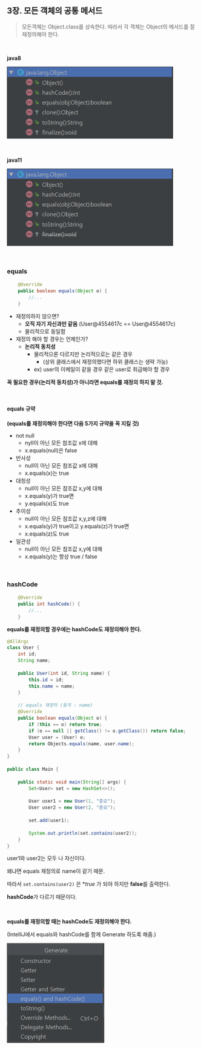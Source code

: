 
## 3장. 모든 객체의 공통 메서드

> 모든객체는 Object.class를 상속한다. 따라서 각 객체는 Object의 메서드를 잘 재정의해야 한다.

&nbsp;

**java8**

![](./assets/part03/object-java8.PNG)

&nbsp;

**java11**

![](./assets/part03/object-java11.PNG)




&nbsp;

### equals

```java
    @Override
    public boolean equals(Object o) {
        //...
    }
```

- 재정의하지 않으면?
    + **오직 자기 자신과만 같음** (User@4554617c == User@4554617c)
    + 물리적으로 동일함
- 재정의 해야 할 경우는 언제인가?
    + **논리적 동치성**
        * 물리적으론 다르지만 논리적으로는 같은 경우
            - (상위 클래스에서 재정의했다면 하위 클래스는 생략 가능)
        * ex) user의 이메일이 같을 경우 같은 user로 취급해야 할 경우

**꼭 필요한 경우(논리적 동치성)가 아니라면 equals를 재정의 하지 말 것.**

&nbsp;

#### equals 규약

**(equals를 재정의해야 한다면 다음 5가지 규약을 꼭 지킬 것)**

- not null
    + nyll이 아닌 모든 참조값 x에 대해
    + x.equals(null)은 false
- 반사성
    + null이 아닌 모든 참조값 x에 대해 
    + x.equals(x)는 true
- 대칭성
    + null이 아닌 모든 참조값 x,y에 대해 
    + x.equals(y)가 true면 
    + y.equals(x)도 true
- 추이성
    + null이 아닌 모든 참조값 x,y,z에 대해
    + x.equals(y)가 true이고 y.equals(z)가 true면 
    + x.equals(z)도 true
- 일관성
    + null이 아닌 모든 참조값 x,y에 대해
    + x.equals(y)는 항상 true / false

&nbsp;
&nbsp;

### hashCode

```java
    @Override
    public int hashCode() {
        //...
    }
```

**equals를 재정의할 경우에는 hashCode도 재정의해야 한다.**

```java
@AllArgs
class User {
    int id;
    String name;

    public User(int id, String name) {
        this.id = id;
        this.name = name;
    }

    // equals 재정의 (동치 : name)
    @Override
    public boolean equals(Object o) {
        if (this == o) return true;
        if (o == null || getClass() != o.getClass()) return false;
        User user = (User) o;
        return Objects.equals(name, user.name);
    }
}

public class Main {

    public static void main(String[] args) {
        Set<User> set = new HashSet<>();

        User user1 = new User(1, "준오");
        User user2 = new User(2, "준오");

        set.add(user1);

        System.out.println(set.contains(user2));    
    }
}
```

user1와 user2는 모두 나 자신이다.

왜냐면 equals 재정의로 name이 같기 때문.

따라서 `set.contains(user2)` 은 **true* 가 되야 하지만 **false**를 출력한다.

**hashCode**가 다르기 때문이다.

&nbsp;

**equals를 재정의할 때는 hashCode도 재정의해야 한다.**

(IntelliJ에서 equals와 hashCode를 함께 Generate 하도록 해줌.)

![](./assets/part03/generate.PNG)

&nbsp;
&nbsp;

